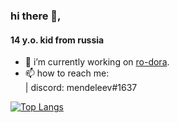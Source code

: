 ### hi there 👋,
#### 14 y.o. kid from russia

- 🔭 i’m currently working on [ro-dora](https://github.com/mendeleev1337/ro-dora/). 
- 📫 how to reach me:   
   | discord: mendeleev#1637

[![Top Langs](https://github-readme-stats.vercel.app/api/top-langs/?username=mendeleev1337&layout=compact)](https://github.com/anuraghazra/github-readme-stats)
